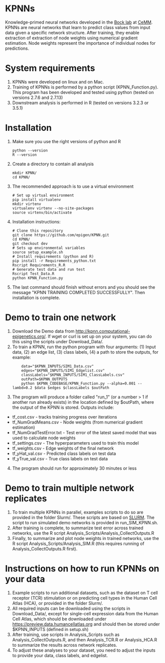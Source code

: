 # KPNNs
Knowledge-primed neural networks developed in the [Bock lab](http://medical-epigenomics.org) at [CeMM](http://cemm.at). KPNNs are neural networks that learn to predict class values from input data given a specific network structure. After training, they enable extraction of extraction of node weights using numerical gradient estimation. Node weights represent the importance of individual nodes for predictions.


# System requirements
1. KPNNs were developed on linux and on Mac.
2. Training of KPNNs is performed by a python script (KPNN_Function.py). This program has been developed and tested using python (tested on versions 2.7.6 and 2.7.13) 
3. Downstream analysis is performed in R (tested on versions 3.2.3 or 3.5.1)

# Installation
1. Make sure you use the right versions of python and R
      ```
	  python --version
	  R --version
      ```
2. Create a directory to contain all analysis
      ```
	  mkdir KPNN/
	  cd KPNN/
      ```
3. The recommended approach is to use a virtual environment
      ```
	  # Set up virtual environment
	  pip install virtualenv
	  mkdir virtenv
	  virtualenv virtenv --no-site-packages
	  source virtenv/bin/activate
      ```
4. Installation instructions:
	  ```
	  # Clone this repository
	  git clone https://github.com/epigen/KPNN.git
	  cd KPNN/
	  git checkout dev
	  # Sets up environmental variables
	  source setup_example.sh
	  # Install requirements (python and R)
	  pip install -r Requirements_python.txt
	  Rscript Requirements_R.R
	  # Generate test data and run test
	  Rscript Test_Data.R
	  python KPNN_Function.py
      ```
5. The last command should finish without errors and you should see the message "KPNN TRAINING COMPLETED SUCCESSFULLY". Then installation is complete.

# Demo to train one network
1. Download the Demo data from http://kpnn.computational-epigenetics.org/. If wget or curl is set up on your system, you can do this using the scripts under Download_Data/.
2. To train a KPNN, run the python program with four arguments: (1) Input data, (2) an edge list, (3) class labels, (4) a path to store the outputs, for example:
      ```
		  data="$KPNN_INPUTS/SIM1_Data.csv"
		  edges="$KPNN_INPUTS/SIM1_Edgelist.csv"
		  classLabels="$KPNN_INPUTS/SIM1_ClassLabels.csv"
		  outPath=$KPNN_OUTPUTS
          python $KPNN_CODEBASE/KPNN_Function.py --alpha=0.001 --lambd=0.2 $data $edges $classLabels $outPath
      ```
3. The program will produce a folder called "run_1" (or a number > 1 if another run already exists) in the location defined by $outPath, where the output of the KPNN is stored. Outputs include:
  - tf_cost.csv - tracks training progress over iterations
  - tf_NumGradMeans.csv - Node weights (from numerical gradient estimation)
  - tf_NumGradTestError.txt - Test error of the latest saved model that was used to calculate node weights
  - tf_settings.csv - The hyperparameters used to train this model
  - tf_weights.csv - Edge weights of the final network
  - tf_yHat_val.csv - Predicted class labels on test data
  - tf_yTrue_val.csv - True class labels on test data
4. The program should run for approximately 30 minutes or less
  
# Demo to train multiple network replicates
1. To train multiple KPNNs in parallel, examples scripts to do so are provided in the folder Slurm/. These scripts are based on [SLURM](slurm.schedmd.com). The script to run simulated demo networks is provided in run_SIM_KPNN.sh.
2. After training is complete, to summarize test error across trained networks, use the R script Analysis_Scripts/Analysis_CollectOutputs.R
3. Finally, to summarize and plot node weights in trained networks, use the R script Analysis_Scripts/Analysis_SIM.R (this requires running of Analysis_CollectOutputs.R first).

# Instructions on how to run KPNNs on your data
1. Example scripts to run additional datasets, such as the dataset on T cell receptor (TCR) stimulation or on predicting cell types in the Human Cell Atlas (HCA), or provided in the folder Slurm/.
2. All required inputs can be downloaded using the scripts in Download_Data/, except for single-cell expression data from the Human Cell Atlas, which should be downloaded under https://preview.data.humancellatlas.org and should then be stored under $KPNN_INPUTS (defined in setup.sh)
3. After training, use scripts in Analysis_Scripts such as Analysis_CollectOutputs.R, and then Analysis_TCR.R or Analysis_HCA.R to summarize the results across network replicates.
4. To adjust these analyses to your dataset, you need to adjust the inputs to provide your data, class labels, and edgelist.
